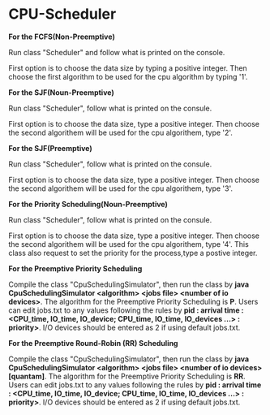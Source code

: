 # CPU-Scheduler


**For the FCFS(Non-Preemptive)**

Run class "Scheduler" and follow what is printed on the console.


First option is to choose the data size by typing a positive integer.
Then choose the first algorithm to be used for the cpu algorithm by typing '1'.

**For the SJF(Noun-Preemptive)**

Run class "Scheduler", follow what is printed on the consule.


First option is to choose the data size, type a positive integer.
Then choose the second algorithem will be used for the cpu algorithem, type '2'.

**For the SJF(Preemptive)**

Run class "Scheduler", follow what is printed on the consule.


First option is to choose the data size, type a positive integer.
Then choose the second algorithem will be used for the cpu algorithem, type '3'.

**For the Priority Scheduling(Noun-Preemptive)**

Run class "Scheduler", follow what is printed on the consule.


First option is to choose the data size, type a positive integer.
Then choose the second algorithem will be used for the cpu algorithem, type '4'.
This class also request to set the priority for the process,type a postive integer.

**For the Preemptive Priority Scheduling**

Compile the class "CpuSchedulingSimulator", then run the class by **java CpuSchedulingSimulator \<algorithm> \<jobs file> \<number of io devices>**.
The algorithm for the Preemptive Priority Scheduling is **P**.
Users can edit jobs.txt to any values following the rules by **pid : arrival time : <CPU_time, IO_time, IO_device; CPU_time, IO_time, IO_devices
...> : priority>**.
I/O devices should be entered as 2 if using default jobs.txt.

**For the Preemptive Round-Robin (RR) Scheduling**

Compile the class "CpuSchedulingSimulator", then run the class by **java CpuSchedulingSimulator \<algorithm> \<jobs file> \<number of io devices> [quantam]**.
The algorithm for the Preemptive Priority Scheduling is **RR**.
Users can edit jobs.txt to any values following the rules by **pid : arrival time : <CPU_time, IO_time, IO_device; CPU_time, IO_time, IO_devices
...> : priority>**.
I/O devices should be entered as 2 if using default jobs.txt.
